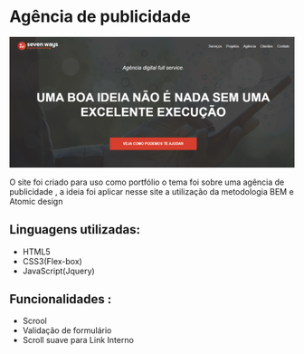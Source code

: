 # Agência de publicidade

<img src="./assets/image/desktop.png">

O site foi criado para uso como portfólio o tema foi sobre uma agência de publicidade , a ideia foi aplicar nesse site a utilização da metodologia BEM e Atomic design

## Linguagens utilizadas:

- HTML5
- CSS3(Flex-box)
- JavaScript(Jquery)

## Funcionalidades :

- Scrool
- Validação de formulário
- Scroll suave para Link Interno
